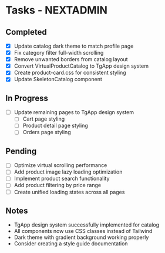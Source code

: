 # Tasks - NEXTADMIN

## Completed
- [x] Update catalog dark theme to match profile page
- [x] Fix category filter full-width scrolling
- [x] Remove unwanted borders from catalog layout
- [x] Convert VirtualProductCatalog to TgApp design system
- [x] Create product-card.css for consistent styling
- [x] Update SkeletonCatalog component

## In Progress
- [ ] Update remaining pages to TgApp design system
  - [ ] Cart page styling
  - [ ] Product detail page styling
  - [ ] Orders page styling

## Pending
- [ ] Optimize virtual scrolling performance
- [ ] Add product image lazy loading optimization
- [ ] Implement product search functionality
- [ ] Add product filtering by price range
- [ ] Create unified loading states across all pages

## Notes
- TgApp design system successfully implemented for catalog
- All components now use CSS classes instead of Tailwind
- Dark theme with gradient background working properly
- Consider creating a style guide documentation
